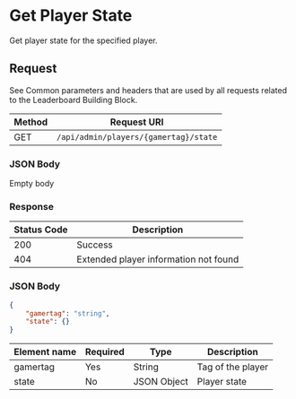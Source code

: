 # Get Player State

Get player state for the specified player.

## Request

See Common parameters and headers that are used by all requests related to the Leaderboard Building Block.

Method  | Request URI
------- | -----------
GET     | `/api/admin/players/{gamertag}/state`

### JSON Body

Empty body

### Response

| Status Code | Description |
|-------------|-------------|
|200|Success|
|404|Extended player information not found|

### JSON Body

```json
{
    "gamertag": "string",
    "state": {}
}

```

Element name        | Required  | Type       | Description
------------------- | --------- | ---------  | -----------
gamertag            | Yes       | String     | Tag of the player
state               | No        | JSON Object     | Player state
